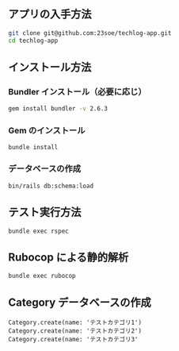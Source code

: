 ## アプリの入手方法

```bash
git clone git@github.com:23soe/techlog-app.git
cd techlog-app
```

## インストール方法

### Bundler インストール（必要に応じ）

```bash
gem install bundler -v 2.6.3
```

### Gem のインストール

```
bundle install
```

### データベースの作成

```
bin/rails db:schema:load
```

## テスト実行方法

```
bundle exec rspec
```

## Rubocop による静的解析

```
bundle exec rubocop
```

## Category データベースの作成
```
Category.create(name: 'テストカテゴリ1')
Category.create(name: 'テストカテゴリ2')
Category.create(name: 'テストカテゴリ3'

```